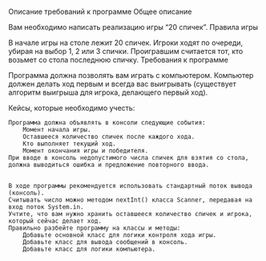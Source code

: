 Описание требований к программе
Общее описание

Вам необходимо написать реализацию игры “20 спичек”.
Правила игры

В начале игры на столе лежит 20 спичек.
Игроки ходят по очереди, убирая на выбор 1, 2 или 3 спички.
Проигравшим считается тот, кто возьмет со стола последнюю спичку.
Требования к программе

Программа должна позволять вам играть с компьютером.
Компьютер должен делать ход первым и всегда вас выигрывать (существует алгоритм выигрыша для игрока, делающего первый ход).

Кейсы, которые необходимо учесть:

    Программа должна объявлять в консоли следующие события:
        Момент начала игры.
        Оставшееся количество спичек после каждого хода.
        Кто выполняет текущий ход.
        Момент окончания игры и победителя.
    При вводе в консоль недопустимого числа спичек для взятия со стола, должна выводиться ошибка и предложение повторного ввода.


    В ходе программы рекомендуется использовать стандартный поток вывода (консоль).
    Считывать число можно методом nextInt() класса Scanner, передавая на вход поток System.in.
    Учтите, что вам нужно хранить оставшееся количество спичек и игрока, который сейчас делает ход.
    Правильно разбейте программу на классы и методы:
        Добавьте основной класс для логики контроля хода игры.
        Добавьте класс для вывода сообщений в консоль.
        Добавьте класс для логики компьютера.
